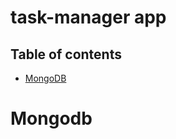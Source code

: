 task-manager app
================

<!--ts-->
Table of contents
-----------------
* [MongoDB](#mongodb)
<!--te-->

Mongodb
=======